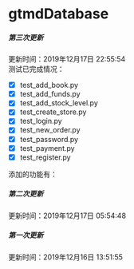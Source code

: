 # gtmdDatabase

##### 第三次更新
更新时间：2019年12月17日 22:55:54  
测试已完成情况：
- [x] test_add_book.py	 
- [x] test_add_funds.py	
- [x] test_add_stock_level.py
- [x] test_create_store.py	
- [x] test_login.py	
- [x] test_new_order.py	
- [x] test_password.py	
- [x] test_payment.py	
- [x] test_register.py  

添加的功能有：  


##### 第二次更新
更新时间：2019年12月17日 05:54:48  

##### 第一次更新
更新时间：2019年12月16日 13:51:55  

